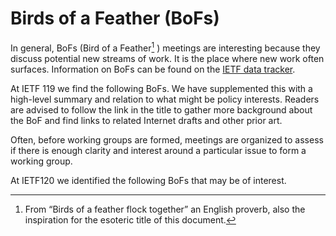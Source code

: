 # Birds of a Feather (BoFs) 



In general, BoFs (Bird of a Feather[^note] ) meetings are interesting because they discuss potential new streams of work. It is the place where new work often surfaces. Information on BoFs can be found on the [IETF data tracker](https://datatracker.ietf.org/doc/bof-requests).

At IETF 119 we find the following BoFs. We have supplemented this with a high-level summary and relation to what might be policy interests. Readers are advised to follow the link in the title to gather more background about the BoF and find links to related Internet drafts and other prior art.

Often, before working groups are formed, meetings are organized to assess if there is enough clarity and interest around a particular issue to form a working group. 

At IETF120 we identified the following BoFs that may be of interest.



[^note]: From “Birds of a feather flock together” an English proverb, also the inspiration for the esoteric title of this document.